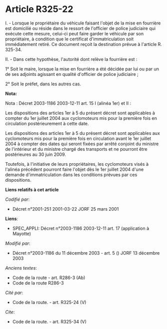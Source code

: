 # Article R325-22

I. - Lorsque le propriétaire du véhicule faisant l'objet de la mise en fourrière est domicilié ou réside dans le ressort de
l'officier de police judiciaire qui exécute cette mesure, celui-ci peut faire garder le véhicule par son propriétaire, à
condition que le certificat d'immatriculation soit immédiatement retiré. Ce document reçoit la destination prévue à l'article
R. 325-34.

II. - Dans cette hypothèse, l'autorité dont relève la fourrière est :

1° Soit le maire, lorsque la mise en fourrière a été décidée par lui ou par un de ses adjoints agissant en qualité d'officier
de police judiciaire ;

2° Soit le préfet, dans les autres cas.

**Nota:**

Nota : Décret 2003-1186 2003-12-11 art. 15 I (alinéa 1er) et II :

Les dispositions des articles 1er à 5 du présent décret sont applicables à compter du 1er juillet 2004 aux cyclomoteurs mis
pour la première fois en circulation postérieurement à cette date.

Les dispositions des articles 1er à 5 du présent décret sont applicables aux cyclomoteurs mis pour la première fois en
circulation avant le 1er juillet 2004 à compter des dates qui seront fixées par arrêté conjoint du ministre de l'intérieur et
du ministre chargé des transports et ne pourront être postérieures au 30 juin 2009.

Toutefois, à l'initiative de leurs propriétaires, les cyclomoteurs visés à l'alinéa précédent pourront faire l'objet dès le
1er juillet 2004 d'une demande d'immatriculation dans les conditions prévues par ces dispositions.

**Liens relatifs à cet article**

_Codifié par_:

  - Décret n°2001-251 2001-03-22 JORF 25 mars 2001

**Liens**:

  - SPEC_APPLI: Décret n°2003-1186 2003-12-11 art. 17 (application à Mayotte)

_Modifié par_:

  - Décret n°2003-1186 du 11 décembre 2003 - art. 5 () JORF 13 décembre 2003

_Anciens textes_:

  - Code de la route - art. R286-3 (Ab)
  - Code de la route R286-3

_Cité par_:

  - Code de la route. - art. R325-24 (V)

_Cite_:

  - Code de la route. - art. R325-34 (V)
